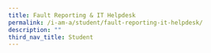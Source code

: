 ```yaml
---
title: Fault Reporting & IT Helpdesk
permalink: /i-am-a/student/fault-reporting-it-helpdesk/
description: ""
third_nav_title: Student
---
```

